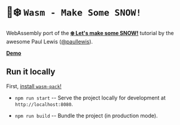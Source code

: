 # 🦀:snowflake: `Wasm - Make Some SNOW!`

WebAssembly port of the [**:snowflake: Let's make some SNOW!**](https://www.youtube.com/watch?v=VW8qoyYzWGg "Link to Paul's make some snow tutorial") tutorial by the awesome Paul Lewis ([@paullewis](https://github.com/paullewis)).

[**Demo**](https://zen-liskov-772f98.netlify.com/)

## Run it locally

First, [install `wasm-pack`!](https://rustwasm.github.io/wasm-pack/installer/)

* `npm run start` -- Serve the project locally for development at
  `http://localhost:8080`.

* `npm run build` -- Bundle the project (in production mode).

